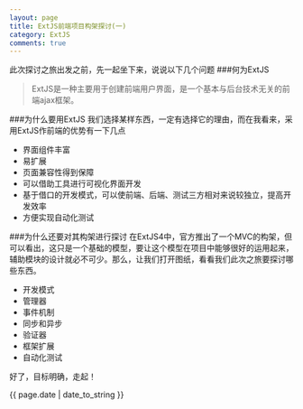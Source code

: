 ```yaml
---
layout: page
title: ExtJS前端项目构架探讨(一)
category: ExtJS
comments: true
---
```


此次探讨之旅出发之前，先一起坐下来，说说以下几个问题
###何为ExtJS
>ExtJS是一种主要用于创建前端用户界面，是一个基本与后台技术无关的前端ajax框架。

###为什么要用ExtJS
我们选择某样东西，一定有选择它的理由，而在我看来，采用ExtJS作前端的优势有一下几点

*	界面组件丰富
*	易扩展
*	页面兼容性得到保障
*	可以借助工具进行可视化界面开发
*	基于借口的开发模式，可以使前端、后端、测试三方相对来说较独立，提高开发效率
*	方便实现自动化测试

###为什么还要对其构架进行探讨
在ExtJS4中，官方推出了一个MVC的构架，但可以看出，这只是一个基础的模型，要让这个模型在项目中能够很好的运用起来，辅助模块的设计就必不可少。那么，让我们打开图纸，看看我们此次之旅要探讨哪些东西。

*	开发模式
*	管理器
*	事件机制
*	同步和异步
*	验证器
*	框架扩展
*	自动化测试

好了，目标明确，走起！

{{ page.date | date_to_string }}
